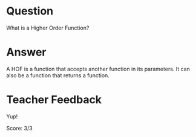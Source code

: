 # Question
What is a Higher Order Function?

# Answer
A HOF is a function that accepts another function in its parameters. It can also be a function that returns a function.

# Teacher Feedback

Yup!

Score: 3/3
